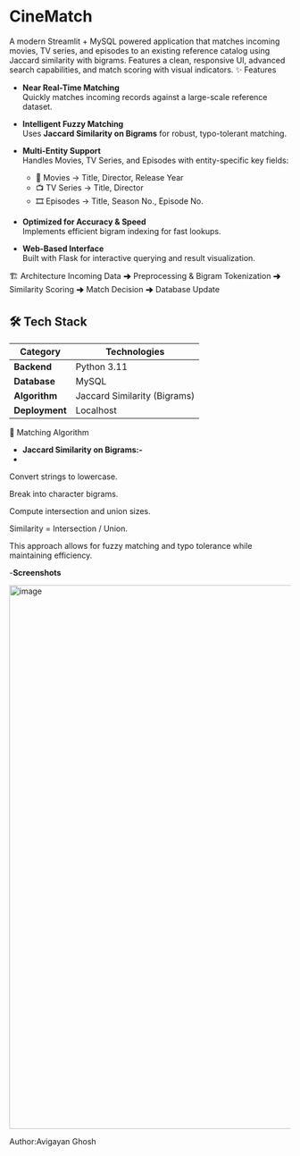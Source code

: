 # CineMatch
A modern Streamlit + MySQL powered application that matches incoming movies, TV series, and episodes to an existing reference catalog using Jaccard similarity with bigrams. Features a clean, responsive UI, advanced search capabilities, and match scoring with visual indicators.
✨ Features

- **Near Real-Time Matching**  
  Quickly matches incoming records against a large-scale reference dataset.

- **Intelligent Fuzzy Matching**  
  Uses **Jaccard Similarity on Bigrams** for robust, typo-tolerant matching.

- **Multi-Entity Support**  
  Handles Movies, TV Series, and Episodes with entity-specific key fields:
  - 🎥 Movies → Title, Director, Release Year  
  - 📺 TV Series → Title, Director  
  - 🎞 Episodes → Title, Season No., Episode No.

- **Optimized for Accuracy & Speed**  
  Implements efficient bigram indexing for fast lookups.

- **Web-Based Interface**  
  Built with Flask for interactive querying and result visualization.

 🏗 Architecture
Incoming Data ➜ Preprocessing & Bigram Tokenization ➜ Similarity Scoring ➜ Match Decision ➜ Database Update

## 🛠 Tech Stack

| Category        | Technologies |
|-----------------|--------------|
| **Backend**     | Python 3.11 |
| **Database**    | MySQL |
| **Algorithm**   | Jaccard Similarity (Bigrams) |
| **Deployment**  | Localhost |

📐 Matching Algorithm

- **Jaccard Similarity on Bigrams:-**
- 
Convert strings to lowercase.

Break into character bigrams.

Compute intersection and union sizes.

Similarity = Intersection / Union.

This approach allows for fuzzy matching and typo tolerance while maintaining efficiency.



-**Screenshots**

<img width="1913" height="973" alt="image" src="https://github.com/user-attachments/assets/80b649d6-733d-4788-a292-f116253e81bf" />


Author:Avigayan Ghosh
